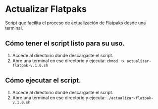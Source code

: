 # Actualizar Flatpaks
Script que facilita el proceso de actualización de Flatpaks desde una terminal. 

## Cómo tener el script listo para su uso.

1. Accede al directorio donde descargaste el script. 
2. Abre una terminal en ese directorio y ejecuta: `chmod +x actualizar-flatpak-v.1.0.sh`

## Cómo ejecutar el script.
1. Accede al directorio donde descargaste el script. 
2. Abre una terminal en ese directorio y ejecuta: `./actualizar-flatpak-v.1.0.sh`
